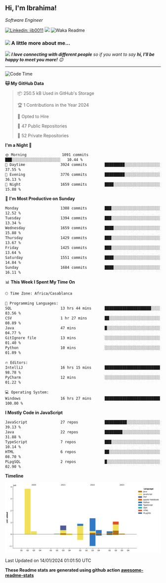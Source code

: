 <h2>Hi, I'm Ibrahima! </h2>
<p><em>Software Engineer 
</em></p>


[![Linkedin: iib0011](https://img.shields.io/badge/-iib0011-blue?style=flat-square&logo=Linkedin&logoColor=white&link=https://www.linkedin.com/in/iib0011/)](https://www.linkedin.com/in/iib0011/)
![](https://visitor-badge.glitch.me/badge?page_id=iib0011)
![Waka Readme](https://github.com/iib0011/iib0011/workflows/Waka%20Readme/badge.svg)


### <img src="https://media.giphy.com/media/VgCDAzcKvsR6OM0uWg/giphy.gif" width="50"> A little more about me...  


<img src="https://media.giphy.com/media/LnQjpWaON8nhr21vNW/giphy.gif" width="60"> <em><b>I love connecting with different people</b> so if you want to say <b>hi, I'll be happy to meet you more!</b> 😊</em>

---
<!--START_SECTION:waka-->
![Code Time](http://img.shields.io/badge/Code%20Time-2%2C857%20hrs%2029%20mins-blue)

**🐱 My GitHub Data** 

> 📦 250.5 kB Used in GitHub's Storage 
 > 
> 🏆 1 Contributions in the Year 2024
 > 
> 💼 Opted to Hire
 > 
> 📜 47 Public Repositories 
 > 
> 🔑 52 Private Repositories 
 > 
**I'm a Night 🦉** 

```text
🌞 Morning                1091 commits        ███░░░░░░░░░░░░░░░░░░░░░░   10.44 % 
🌆 Daytime                3924 commits        █████████░░░░░░░░░░░░░░░░   37.55 % 
🌃 Evening                3776 commits        █████████░░░░░░░░░░░░░░░░   36.13 % 
🌙 Night                  1659 commits        ████░░░░░░░░░░░░░░░░░░░░░   15.88 % 
```
📅 **I'm Most Productive on Sunday** 

```text
Monday                   1308 commits        ███░░░░░░░░░░░░░░░░░░░░░░   12.52 % 
Tuesday                  1394 commits        ███░░░░░░░░░░░░░░░░░░░░░░   13.34 % 
Wednesday                1659 commits        ████░░░░░░░░░░░░░░░░░░░░░   15.88 % 
Thursday                 1429 commits        ███░░░░░░░░░░░░░░░░░░░░░░   13.67 % 
Friday                   1425 commits        ███░░░░░░░░░░░░░░░░░░░░░░   13.64 % 
Saturday                 1551 commits        ████░░░░░░░░░░░░░░░░░░░░░   14.84 % 
Sunday                   1684 commits        ████░░░░░░░░░░░░░░░░░░░░░   16.11 % 
```


📊 **This Week I Spent My Time On** 

```text
🕑︎ Time Zone: Africa/Casablanca

💬 Programming Languages: 
SQL                      13 hrs 44 mins      █████████████████████░░░░   83.56 % 
CSV                      1 hr 27 mins        ██░░░░░░░░░░░░░░░░░░░░░░░   08.89 % 
Java                     47 mins             █░░░░░░░░░░░░░░░░░░░░░░░░   04.77 % 
GitIgnore file           13 mins             ░░░░░░░░░░░░░░░░░░░░░░░░░   01.40 % 
Python                   10 mins             ░░░░░░░░░░░░░░░░░░░░░░░░░   01.09 % 

🔥 Editors: 
IntelliJ                 16 hrs 15 mins      █████████████████████████   98.78 % 
PyCharm                  12 mins             ░░░░░░░░░░░░░░░░░░░░░░░░░   01.22 % 

💻 Operating System: 
Windows                  16 hrs 27 mins      █████████████████████████   100.00 % 
```

**I Mostly Code in JavaScript** 

```text
JavaScript               27 repos            ██████████░░░░░░░░░░░░░░░   39.13 % 
Java                     22 repos            ████████░░░░░░░░░░░░░░░░░   31.88 % 
TypeScript               7 repos             ███░░░░░░░░░░░░░░░░░░░░░░   10.14 % 
HTML                     6 repos             ██░░░░░░░░░░░░░░░░░░░░░░░   08.70 % 
PLpgSQL                  2 repos             █░░░░░░░░░░░░░░░░░░░░░░░░   02.90 % 
```



**Timeline**

![Lines of Code chart](https://raw.githubusercontent.com/iib0011/iib0011/master/assets/bar_graph.png)


 Last Updated on 14/01/2024 01:01:50 UTC
<!--END_SECTION:waka-->

**These Readme stats are generated using github action [awesome-readme-stats](https://github.com/iib0011/waka-readme-stats)**
